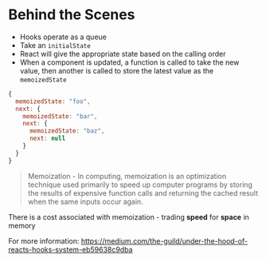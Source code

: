 # Behind the Scenes

- Hooks operate as a queue
- Take an `initialState`
- React will give the appropriate state based on the calling order
- When a component is updated, a function is called to take the new value, then another is called to store the latest value as the `memoizedState`

```javascript
{
  memoizedState: "foo",
  next: {
    memoizedState: "bar",
    next: {
      memoizedState: "baz",
      next: null
    }
  }
}
```

>Memoization - In computing, memoization is an optimization technique used primarily to speed up computer programs by storing the results of expensive function calls and returning the cached result when the same inputs occur again. 

There is a cost associated with memoization - trading __speed__ for __space__ in memory

For more information: https://medium.com/the-guild/under-the-hood-of-reacts-hooks-system-eb59638c9dba
